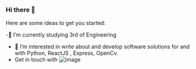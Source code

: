 ### Hi there 👋

Here are some ideas to get you started:

-🔭 I’m currently studying 3rd of Engineering
- 🌱 I’m interested in write about and  develop software solutions for and with Python, ReactJS , Express, OpenCv.
- Get in touch with ![image](https://user-images.githubusercontent.com/73925061/117100445-63bb1400-ad91-11eb-93da-c4105a5e19a1.png)

